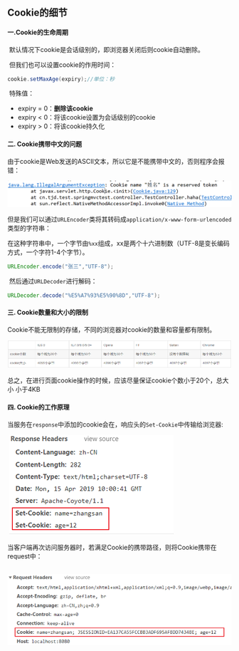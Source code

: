 ## Cookie的细节

#### 一.Cookie的生命周期

​	默认情况下cookie是会话级别的，即浏览器关闭后则cookie自动删除。

​	但我们也可以设置cookie的作用时间：

```java
cookie.setMaxAge(expiry);//单位：秒
```

​	特殊值：

- expiry = 0：**删除该cookie** 
- expiry  < 0：将该cookie设置为会话级别的cookie
- expiry  > 0：将该cookie持久化

#### 二. Cookie携带中文的问题

​	由于cookie是Web发送的ASCII文本，所以它是不能携带中文的，否则程序会报错：

![](../images/3.png)

​	但是我们可以通过`URLEncoder`类将其转码成`application/x-www-form-urlencoded`类型的字符串：

​	在这种字符串中，一个字节由`%xx`组成，xx是两个十六进制数（UTF-8是变长编码方式，一个字符1-4个字节）。

```java
URLEncoder.encode("张三","UTF-8");
```

​	然后通过`URLDecoder`进行解码：

```java
URLDecoder.decode("%E5%A7%93%E5%90%8D","UTF-8");
```

#### 三. Cookie数量和大小的限制

​	Cookie不能无限制的存储，不同的浏览器对cookie的数量和容量都有限制。

![](../images/4.png)

​	总之，在进行页面cookie操作的时候，应该尽量保证cookie个数小于20个，总大小 小于4KB

#### 四. Cookie的工作原理

​	当服务在`response`中添加的cookie会在，响应头的`Set-Cookie`中传输给浏览器:

​	![](../images/5.png)

​	当客户端再次访问服务器时，若满足Cookie的携带路径，则将Cookie携带在request中：

​	![](../images/6.png)

